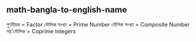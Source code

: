 ## math-bangla-to-english-name
গুণনীয়ক  = Factor
মৌলিক সংখ্যা = Prime Number
যৌগিক সংখ্যা = Composite Number
সহ'মৌলিক = Coprime Integers

